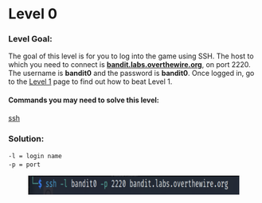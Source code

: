 # Level 0

### Level Goal:

The goal of this level is for you to log into the game using SSH. The host to which you need to connect is [**bandit.labs.overthewire.org**](http://bandit.labs.overthewire.org), on port 2220. The username is **bandit0** and the password is **bandit0**. Once logged in, go to the [Level 1](https://overthewire.org/wargames/bandit/bandit1.html) page to find out how to beat Level 1.

#### Commands you may need to solve this level:

[ssh](https://man7.org/linux/man-pages/man1/ssh.1.html)

### Solution:

```bash
-l = login name
-p = port
```

<figure><img src="../.gitbook/assets/image.png" alt=""><figcaption></figcaption></figure>
